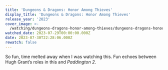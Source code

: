 ```yaml
---
title: 'Dungeons & Dragons: Honor Among Thieves'
display_title: 'Dungeons & Dragons: Honor Among Thieves'
release_year: '2023'
cover_image: >-
  /watching/dungeons-dragons-honor-among-thieves/dungeons-dragons-honor-among-thieves.jpg
watched_date: 2023-07-29T00:00:00.000Z
date: 2023-07-30T22:28:06.000Z
rewatch: false
---
```

So fun, time melted away when I was watching this. Fun echoes between Hugh Grant’s roles in this and _Paddington 2_.
